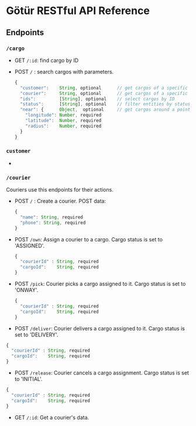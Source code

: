 # Götür RESTful API Reference

## Endpoints


### `/cargo`
* GET `/:id`: find cargo by ID
* POST `/` : search cargos with parameters.
  
  ```javascript
  {
    "customer":    String, optional      // get cargos of a specific customer
    "courier":     String, optional      // get cargos of a specific courier
    "ids":         [String], optional    // select cargos by ID
    "status":      [String], optional    // filter entities by status
    "near": {      Object,  optional     // get cargos around a point
      "longitude": Number, required
      "latitude":  Number, required
      "radius":    Number, required
    }
  }
  ```
### `customer`
*
### `/courier`
Couriers use this endpoints for their actions.
  * POST `/` : Create a courier.
    POST data:
    ```javascript
    { 
      "name": String, required
      "phone": String, required
    }
    ```
  * POST `/own`: Assign a courier to a cargo. Cargo status is set to 'ASSIGNED'.
    ```javascript
    {
      "courierId" : String, required
      "cargoId":    String, required
    }
    ```
  * POST `/pick`: Courier picks a cargo assigned to it. Cargo status is set to 'ONWAY'.
    ```javascript
    {
      "courierId" : String, required
      "cargoId":    String, required
    }
    ```
  * POST `/deliver`: Courier delivers a cargo assigned to it. Cargo status is set to 'DELIVERY'.
  ```javascript
  {
    "courierId" : String, required
    "cargoId":    String, required
  }
  ```
  * POST `/release`: Courier cancels a cargo assignment. Cargo status is set to 'INITIAL'.
  ```javascript
  {
    "courierId" : String, required
    "cargoId":    String, required
  }
  ```
  * GET `/:id`: Get a courier's data.
